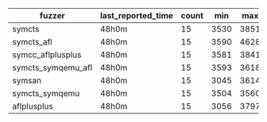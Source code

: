 | fuzzer             | last_reported_time | count  | min   | max   | mean          | median     |
| ------------------ | ------------------ | ------ | ----- | ----- | ------------- | ---------- |
| symcts             | 48h0m              | 15     | 3530  | 3851  | 3693.4        | 3747.0     |
| symcts_afl         | 48h0m              | 15     | 3590  | 4628  | 4011.0        | 3729.0     |
| symcc_aflplusplus  | 48h0m              | 15     | 3581  | 3841  | 3705.0        | 3673.0     |
| symcts_symqemu_afl | 48h0m              | 15     | 3593  | 3618  | 3607.0        | 3610.0     |
| symsan             | 48h0m              | 15     | 3045  | 3614  | 3478.4        | 3574.0     |
| symcts_symqemu     | 48h0m              | 15     | 3504  | 3560  | 3521.6        | 3514.0     |
| aflplusplus        | 48h0m              | 15     | 3056  | 3797  | 3363.6        | 3432.0     |
